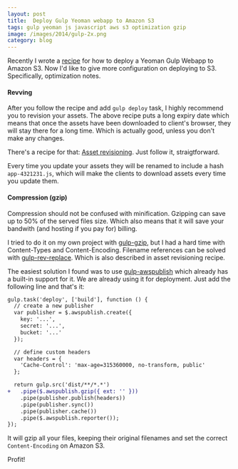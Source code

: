 ```yaml
---
layout: post
title:  Deploy Gulp Yeoman webapp to Amazon S3
tags: gulp yeoman js javascript aws s3 optimization gzip
image: /images/2014/gulp-2x.png
category: blog
---
```


Recently I wrote a [recipe](https://github.com/yeoman/generator-gulp-webapp/blob/master/docs/recipes/aws-s3-deployment.md) for how to deploy a Yeoman Gulp Webapp to Amazon S3.
Now I'd like to give more configuration on deploying to S3.
Specifically, optimization notes.

#### Revving

After you follow the recipe and add `gulp deploy` task, I highly recommend you to revision your assets.
The above recipe puts a long expiry date which means that once the assets have been downloaded to client's browser, they will stay there for a long time. Which is actually good, unless you don't make any changes.

There's a recipe for that: [Asset revisioning](https://github.com/yeoman/generator-gulp-webapp/blob/master/docs/recipes/revving.md). Just follow it, straigtforward.

Every time you update your assets they will be renamed to include a hash `app-4321231.js`, which will make the clients to download assets every time you update them.

#### Compression (gzip)

Compression should not be confused with minification. Gzipping can save up to 50% of the served files size. Which also means that it will save your bandwith (and hosting if you pay for) billing.

I tried to do it on my own project with [gulp-gzip](https://www.npmjs.org/package/gulp-gzip), but I had a hard time with Content-Types and Content-Encoding. Filename references can be solved with [gulp-rev-replace](https://www.npmjs.org/package/gulp-rev-replace). Which is also described in asset revisioning recipe.

The easiest solution I found was to use [gulp-awspublish](https://www.npmjs.org/package/gulp-awspublish) which already has a built-in support for it. We are already using it for deployment. Just add the following line and that's it:

```diff
gulp.task('deploy', ['build'], function () {
  // create a new publisher
  var publisher = $.awspublish.create({
    key: '...',
    secret: '...',
    bucket: '...'
  });

  // define custom headers
  var headers = {
    'Cache-Control': 'max-age=315360000, no-transform, public'
  };

  return gulp.src('dist/**/*.*')
+   .pipe($.awspublish.gzip({ ext: '' }))
    .pipe(publisher.publish(headers))
    .pipe(publisher.sync())
    .pipe(publisher.cache())
    .pipe($.awspublish.reporter());
});
```

It will gzip all your files, keeping their original filenames and set the correct `Content-Encoding` on Amazon S3.

Profit!
